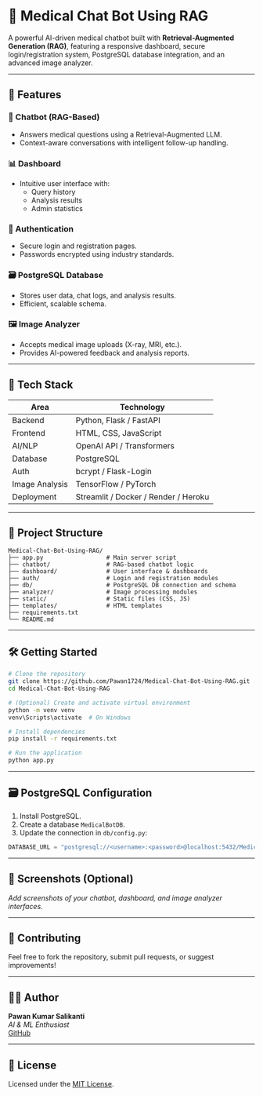 
# 🧠 Medical Chat Bot Using RAG

A powerful AI-driven medical chatbot built with **Retrieval-Augmented Generation (RAG)**, featuring a responsive dashboard, secure login/registration system, PostgreSQL database integration, and an advanced image analyzer.

---

## 🚀 Features

### 💬 Chatbot (RAG-Based)
- Answers medical questions using a Retrieval-Augmented LLM.
- Context-aware conversations with intelligent follow-up handling.

### 📊 Dashboard
- Intuitive user interface with:
  - Query history
  - Analysis results
  - Admin statistics

### 🔐 Authentication
- Secure login and registration pages.
- Passwords encrypted using industry standards.

### 🗃️ PostgreSQL Database
- Stores user data, chat logs, and analysis results.
- Efficient, scalable schema.

### 🖼️ Image Analyzer
- Accepts medical image uploads (X-ray, MRI, etc.).
- Provides AI-powered feedback and analysis reports.

---

## 🧰 Tech Stack

| Area            | Technology                          |
|-----------------|--------------------------------------|
| Backend         | Python, Flask / FastAPI             |
| Frontend        | HTML, CSS, JavaScript               |
| AI/NLP          | OpenAI API / Transformers           |
| Database        | PostgreSQL                          |
| Auth            | bcrypt / Flask-Login                |
| Image Analysis  | TensorFlow / PyTorch                |
| Deployment      | Streamlit / Docker / Render / Heroku|

---

## 📁 Project Structure

```
Medical-Chat-Bot-Using-RAG/
├── app.py                  # Main server script
├── chatbot/                # RAG-based chatbot logic
├── dashboard/              # User interface & dashboards
├── auth/                   # Login and registration modules
├── db/                     # PostgreSQL DB connection and schema
├── analyzer/               # Image processing modules
├── static/                 # Static files (CSS, JS)
├── templates/              # HTML templates
├── requirements.txt
└── README.md
```

---

## 🛠️ Getting Started

```bash
# Clone the repository
git clone https://github.com/Pawan1724/Medical-Chat-Bot-Using-RAG.git
cd Medical-Chat-Bot-Using-RAG

# (Optional) Create and activate virtual environment
python -m venv venv
venv\Scripts\activate  # On Windows

# Install dependencies
pip install -r requirements.txt

# Run the application
python app.py
```

---

## 🗃️ PostgreSQL Configuration

1. Install PostgreSQL.
2. Create a database `MedicalBotDB`.
3. Update the connection in `db/config.py`:

```python
DATABASE_URL = "postgresql://<username>:<password>@localhost:5432/MedicalBotDB"
```

---

## 📸 Screenshots (Optional)

_Add screenshots of your chatbot, dashboard, and image analyzer interfaces._

---

## 🤝 Contributing

Feel free to fork the repository, submit pull requests, or suggest improvements!

---

## 👨‍💻 Author

**Pawan Kumar Salikanti**  
_AI & ML Enthusiast_  
[GitHub](https://github.com/Pawan1724)

---

## 📄 License

Licensed under the [MIT License](LICENSE).
